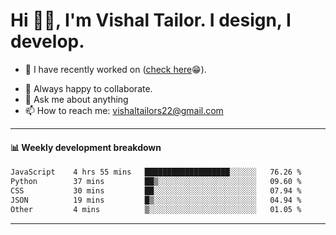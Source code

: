# Hi 👋🏻, I'm Vishal Tailor. I design, I develop.

- 🔭 I have recently worked on ([check here](https://vishaltailor.com)😁).
<!-- - 🎦 Currently watching: JavaScript: The Hard Parts By Will Sentance. -->
- 👯 Always happy to collaborate.
- 💬 Ask me about anything
- 📫 How to reach me: <a href="mailto:vishaltailors22@gmail.com">vishaltailors22@gmail.com</a>

<hr /> 
<h4>📊 Weekly development breakdown</h4>
<!--START_SECTION:waka-->

```txt
JavaScript    4 hrs 55 mins   ███████████████████░░░░░░   76.26 %
Python        37 mins         ██▒░░░░░░░░░░░░░░░░░░░░░░   09.60 %
CSS           30 mins         ██░░░░░░░░░░░░░░░░░░░░░░░   07.94 %
JSON          19 mins         █▒░░░░░░░░░░░░░░░░░░░░░░░   04.94 %
Other         4 mins          ▒░░░░░░░░░░░░░░░░░░░░░░░░   01.05 %
```

<!--END_SECTION:waka-->
<hr /> 

<!-- ![](./profile-3d-contrib/profile-green-animate.svg) -->
